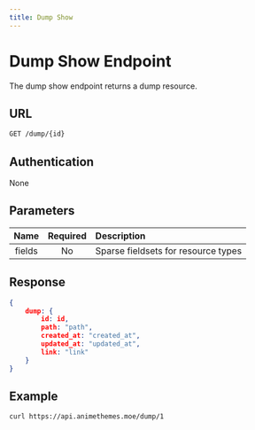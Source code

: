 ```yaml
---
title: Dump Show
---
```


# Dump Show Endpoint

The dump show endpoint returns a dump resource.

## URL

```sh
GET /dump/{id}
```

## Authentication

None

## Parameters

| Name    | Required | Description                                             |
| :-----: | :------: | :------------------------------------------------------ |
| fields  | No       | Sparse fieldsets for resource types                     |

## Response

```json
{
    dump: {
        id: id,
        path: "path",
        created_at: "created_at",
        updated_at: "updated_at",
        link: "link"
    }
}
```

## Example

```bash
curl https://api.animethemes.moe/dump/1
```
